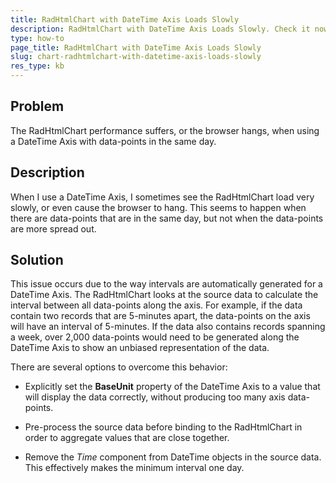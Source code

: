 ```yaml
---
title: RadHtmlChart with DateTime Axis Loads Slowly
description: RadHtmlChart with DateTime Axis Loads Slowly. Check it now!
type: how-to
page_title: RadHtmlChart with DateTime Axis Loads Slowly
slug: chart-radhtmlchart-with-datetime-axis-loads-slowly
res_type: kb
---
```


## Problem

The RadHtmlChart performance suffers, or the browser hangs, when using a DateTime Axis with data-points in the same day.

## Description

When I use a DateTime Axis, I sometimes see the RadHtmlChart load very slowly, or even cause the browser to hang. This seems to happen when there are data-points that are in the same day, but not when the data-points are more spread out.

## Solution

This issue occurs due to the way intervals are automatically generated for a DateTime Axis. The RadHtmlChart looks at the source data to calculate the interval between all data-points along the axis. For example, if the data contain two records that are 5-minutes apart, the data-points on the axis will have an interval of 5-minutes. If the data also contains records spanning a week, over 2,000 data-points would need to be generated along the DateTime Axis to show an unbiased representation of the data.

There are several options to overcome this behavior:

 - Explicitly set the **BaseUnit** property of the DateTime Axis to a value that will display the data correctly, without producing too many axis data-points.
 
 - Pre-process the source data before binding to the RadHtmlChart in order to aggregate values that are close together.
 
 - Remove the *Time* component from DateTime objects in the source data. This effectively makes the minimum interval one day.


 